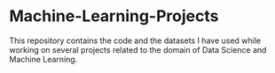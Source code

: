 # Machine-Learning-Projects
This repository contains the code and the datasets I have used while working on several projects related to the domain of Data Science and Machine Learning. 
